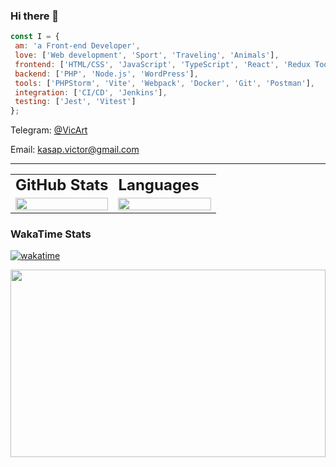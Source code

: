 <div style="max-width: 980px; margin: 0 auto">
 


### Hi there 👋
 
 ```js 
 const I = {
  am: 'a Front-end Developer',
  love: ['Web development', 'Sport', 'Traveling', 'Animals'],
  frontend: ['HTML/CSS', 'JavaScript', 'TypeScript', 'React', 'Redux Toolkit', 'Zustand', 'Effector', 'StoryBook', 'Next'],
  backend: ['PHP', 'Node.js', 'WordPress'],
  tools: ['PHPStorm', 'Vite', 'Webpack', 'Docker', 'Git', 'Postman'],
  integration: ['CI/CD', 'Jenkins'],
  testing: ['Jest', 'Vitest']
};
```
 <p style="font-size: 14px;">Telegram: <a style="font-size: 14px" href="https://t.me/vicart">@VicArt</a></p>
 <p style="font-size: 14px;">Email: <a style="font-size: 14px" href="mailto:kasap.victor@gmail.com">kasap.victor@gmail.com</a></p>
 <hr/>
 
<table>
 <tr>
    <td><b style="font-size:24px">GitHub Stats</b></td>
    <td><b style="font-size:24px">Languages</b></td>
 </tr>
 <tr>
    <td style="width: 50%">
        <figure style="width:100%; margin:0">
            <img src="https://github-readme-stats.vercel.app/api?username=viktorkasap&hide=contribs&show_icons=true&theme=cobalt" width="100%" height="100%"/>
        </figure>
    </td>
    <td style="width: 50%">
        <figure style="width: 100%; margin:0">
            <img src="https://github-readme-stats.vercel.app/api/top-langs/?username=viktorkasap&layout=compact&hide_border=true" width="100%" height="100%" />
        </figure>
    </td>
 </tr>
</table>

### WakaTime Stats

[![wakatime](https://wakatime.com/badge/user/e8e29ae6-42d6-4cc3-b1d4-94b3bb378216.svg)](https://wakatime.com/@e8e29ae6-42d6-4cc3-b1d4-94b3bb378216)

<p>
<img src="https://wakatime.com/share/@Vick/6d27d4dd-d677-4757-a360-65ce7e172f54.svg" width="100%" height="300" />
</p>

</div>

